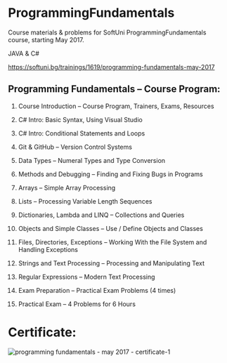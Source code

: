 # ProgrammingFundamentals

Course materials &amp; problems for SoftUni ProgrammingFundamentals course, starting May 2017.

JAVA &amp; C#

https://softuni.bg/trainings/1619/programming-fundamentals-may-2017

## Programming Fundamentals – Course Program:

01. Course Introduction – Course Program, Trainers, Exams, Resources

02. C# Intro: Basic Syntax, Using Visual Studio

03. C# Intro: Conditional Statements and Loops

04. Git & GitHub – Version Control Systems

05. Data Types – Numeral Types and Type Conversion

06. Methods and Debugging – Finding and Fixing Bugs in Programs

07. Arrays – Simple Array Processing

08. Lists – Processing Variable Length Sequences

09. Dictionaries, Lambda and LINQ – Collections and Queries

10. Objects and Simple Classes – Use / Define Objects and Classes

11. Files, Directories, Exceptions – Working With the File System and Handling Exceptions

12. Strings and Text Processing – Processing and Manipulating Text

13. Regular Expressions – Modern Text Processing

14. Exam Preparation – Practical Exam Problems (4 times)

15. Practical Exam – 4 Problems for 6 Hours



# Certificate:
![programming fundamentals - may 2017 - certificate-1](https://user-images.githubusercontent.com/16088420/36667240-e3713e18-1af5-11e8-9317-b424de19292c.jpg)


